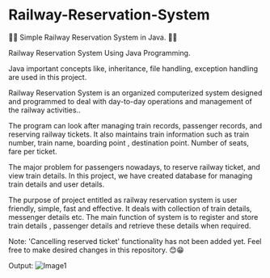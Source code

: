 # Railway-Reservation-System
🚆🚆 Simple Railway Reservation System in Java. 🚆🚆

Railway Reservation System Using Java
Programming.

Java important concepts like, inheritance, file handling, exception handling are used in this project.

Railway Reservation System is an organized computerized system 
designed and programmed to deal with day-to-day operations and 
management of the railway activities..

The program can look after managing train records, passenger records, 
and reserving railway tickets. It also maintains train information such as 
train number, train name, boarding point , destination point. Number of 
seats, fare per ticket.

The major problem for passengers nowadays, to reserve railway ticket, 
and view train details.
In this project, we have created database for managing train details and 
user details. 

The purpose of project entitled as railway reservation system is user 
friendly, simple, fast and effective. It deals with collection of train details, 
messenger details etc.
The main function of system is to register and store 
train details , passenger details and retrieve these details when required.

Note: 'Cancelling reserved ticket' functionality has not been added yet. Feel free to make desired changes in this repository. 😊😁

Output:
![Image1](https://Output/1.png)
